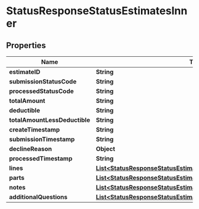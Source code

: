 

# StatusResponseStatusEstimatesInner


## Properties

| Name | Type | Description | Notes |
|------------ | ------------- | ------------- | -------------|
|**estimateID** | **String** |  |  |
|**submissionStatusCode** | **String** |  |  |
|**processedStatusCode** | **String** |  |  |
|**totalAmount** | **String** |  |  |
|**deductible** | **String** |  |  |
|**totalAmountLessDeductible** | **String** |  |  |
|**createTimestamp** | **String** |  |  |
|**submissionTimestamp** | **String** |  |  |
|**declineReason** | **Object** |  |  |
|**processedTimestamp** | **String** |  |  |
|**lines** | [**List&lt;StatusResponseStatusEstimatesInnerLinesInner&gt;**](StatusResponseStatusEstimatesInnerLinesInner.md) |  |  |
|**parts** | [**List&lt;StatusResponseStatusEstimatesInnerPartsInner&gt;**](StatusResponseStatusEstimatesInnerPartsInner.md) |  |  |
|**notes** | [**List&lt;StatusResponseStatusEstimatesInnerNotesInner&gt;**](StatusResponseStatusEstimatesInnerNotesInner.md) |  |  |
|**additionalQuestions** | [**List&lt;StatusResponseStatusEstimatesInnerAdditionalQuestionsInner&gt;**](StatusResponseStatusEstimatesInnerAdditionalQuestionsInner.md) |  |  |



